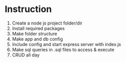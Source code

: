 # Instruction

1. Create a node js project folder/dir
2. Install required packages
3. Make folder structure
4. Make app and db config
5. Include config and start express server with index.js
6. Make sql queries in .sql files to access & execute
7. CRUD all day